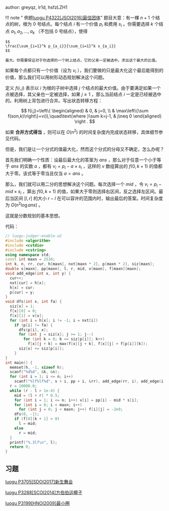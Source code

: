 author: greyqz, Ir1d, hsfzLZH1

!!! note " 例题[luogu P4322\[JSOI2016\]最佳团体](https://www.luogu.org/problemnew/show/P4322)"
    题目大意：有一棵 $n+1$ 个结点的树，根为 $0$ 号结点。每个结点 $i$ 有一个价值 $p_i$ 和费用 $s_i$ 。你需要选择 $k$ 个结点 $a_1,a_2,\ldots,a_k$ （不包括 $0$ 号结点），使得

    $$
    \frac{\sum_{i=1}^k p_{a_i}}{\sum_{i=1}^k s_{a_i}}
    $$

    最大。你需要保证对于你选择的一个树上结点，它的父亲一定被选中。求出这个最大的比值。

如果每个点都只有一个价值（设为 $v_i$ ），我们要做的只是最大化这个最后能得到的价值，那么我们可以用树形动态规划解决这个问题。

定义 $f(i,j)$ 表示以 $i$ 为根的子树中选择 $j$ 个结点的最大价值。由于要满足如果一个点被选择，其父亲也一定被选择，如果 $j\ge 1$ ，那么当前结点 $i$ 一定是已经被选中的。利用树上背包进行合并。写出状态转移方程：

$$
f(i,j)=\left\{
\begin{aligned}
& 0, & j=0, \\
& \max\left\{\sum f(son,k)\right\}+v(i),\quad\text{where }\sum k=j-1, & j\neq 0
\end{aligned} \right
.
$$

如果 **合并方式得当** ，则可以在 $O(n^2)$ 的时间复杂度内完成状态转移，具体细节参见代码。

但是，我们是让一个分式的值最大化，然而这个分式的分母又不确定，怎么办呢？

首先我们明确一个性质：设最后最大化的答案为 $ans$ ，那么对于任意一个小于等于 $ans$ 的实数 $a$ ，都有 $v_i=p_i-a\times s_i$ ，这样的 $v$ 数组算出的 $f(0,k+1)$ 的值都大于零。该式等于零当且仅当 $a=ans$ 。

那么，我们就可以用二分的思想解决这个问题。每次选择一个 $mid$ ，令 $v_i=p_i-mid\times s_i$ ，算出 $f(0,k+1)$ 的值，如果大于零则选择右区间，反之选择左区间。最后当区间 $[l,r]$ 的大小 $r-l$ 在可以容许的范围内时，输出最后的答案。时间复杂度为 $O(n^2\log ans)$ 。

这就是分数规划的基本思想。

代码：

```cpp
// luogu-judger-enable-o2
#include <algorithm>
#include <cstdio>
#include <cstring>
using namespace std;
const int maxn = 2510;
int k, n, rr, cur, h[maxn], nxt[maxn * 2], p[maxn * 2], siz[maxn];
double s[maxn], pp[maxn], l, r, mid, v[maxn], f[maxn][maxn];
void add_edge(int x, int y) {
  cur++;
  nxt[cur] = h[x];
  h[x] = cur;
  p[cur] = y;
}
void dfs(int x, int fa) {
  siz[x] = 1;
  f[x][0] = 0;
  f[x][1] = v[x];
  for (int i = h[x]; i != -1; i = nxt[i])
    if (p[i] != fa) {
      dfs(p[i], x);
      for (int j = siz[x]; j >= 1; j--)
        for (int k = 0; k <= siz[p[i]]; k++)
          f[x][j + k] = max(f[x][j + k], f[x][j] + f[p[i]][k]);
      siz[x] += siz[p[i]];
    }
}
int main() {
  memset(h, -1, sizeof h);
  scanf("%d%d", &k, &n);
  for (int i = 1; i <= n; i++)
    scanf("%lf%lf%d", s + i, pp + i, &rr), add_edge(rr, i), add_edge(i, rr);
  r = 10000.0;
  while (r - l > 1e-4) {
    mid = (l + r) * 0.5;
    for (int i = 1; i <= n; i++) v[i] = pp[i] - mid * s[i];
    for (int i = 0; i < maxn; i++)
      for (int j = 0; j < maxn; j++) f[i][j] = -2e9;
    dfs(0, -1);
    if (f[0][k + 1] > 0)
      l = mid;
    else
      r = mid;
  }
  printf("%.3lf\n", l);
  return 0;
}
```

## 习题

[luogu P3705\[SDOI2017\]新生舞会](https://www.luogu.org/problemnew/show/P3705)

[luogu P3288\[SCOI2014\]方伯伯运椰子](https://www.luogu.org/problemnew/show/P3288)

[luogu P3199\[HNOI2009\]最小圈](https://www.luogu.org/problemnew/show/P3199)
